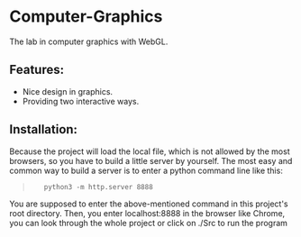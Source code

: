 # Computer-Graphics
The lab in computer graphics with WebGL.

## Features:
  * Nice design in graphics.
  * Providing two interactive ways.

## Installation:
  Because the project will load the local file, which is not allowed by the most browsers, so
you have to build a little server by yourself. The most easy and common way to build a server
is to enter a python command line like this:
>        python3 -m http.server 8888

  You are supposed to enter the above-mentioned command in this project's root directory. Then,
you enter localhost:8888 in the browser like Chrome, you can look through the whole project or click on ./Src to run the program
